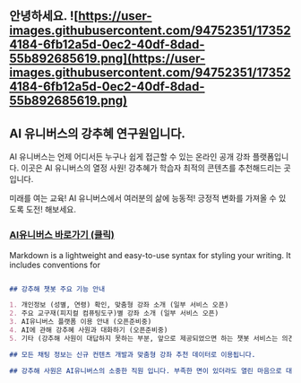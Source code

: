 

## 안녕하세요.  ![https://user-images.githubusercontent.com/94752351/173524184-6fb12a5d-0ec2-40df-8dad-55b892685619.png](https://user-images.githubusercontent.com/94752351/173524184-6fb12a5d-0ec2-40df-8dad-55b892685619.png) 
## AI 유니버스의 강추혜 연구원입니다.


AI 유니버스는 언제 어디서든 누구나 쉽게 접근할 수 있는 온라인 공개 강좌 플랫폼입니다. 이곳은 AI 유니버스의 열정 사원! 강추혜가 학습자 최적의 콘텐츠를 추천해드리는 곳입니다. 

미래를 여는 교육! AI 유니버스에서 여러분의 삶에 능동적! 긍정적 변화를 가져올 수 있도록 도전! 해보세요. 


### [AI유니버스 바로가기 (클릭) ](http://www.aiuniverse.co.kr)

Markdown is a lightweight and easy-to-use syntax for styling your writing. It includes conventions for

```markdown

## 강추해 챗봇 주요 기능 안내 

1. 개인정보 (성별, 연령) 확인, 맞춤형 강좌 소개 (일부 서비스 오픈)
2. 주요 교구재(피지컬 컴퓨팅도구)별 강좌 소개 (일부 서비스 오픈) 
3. AI유니버스 플랫폼 이용 안내 (오픈준비중) 
4. AI에 관해 강추혜 사원과 대화하기 (오픈준비중)
5. 기타 (강추해 사원이 대답하지 못하는 부분, 앞으로 제공되었으면 하는 챗봇 서비스는 의견 남겨주세요!) 

## 모든 채팅 정보는 신규 컨텐츠 개발과 맞춤형 강좌 추천 데이터로 이용됩니다. 

## 강추해 사원은 AI유니버스의 소중한 직원 입니다. 부족한 면이 있더라도 열린 마음으로 대화에 응해주세요! 

